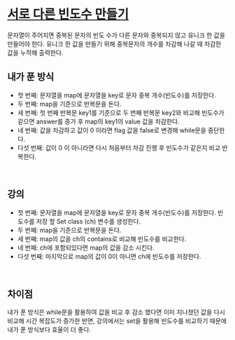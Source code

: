 # [서로 다른 빈도수 만들기](https://github.com/malvr00/Java-algorithm/blob/master/lecture2/stap2/stap2-3/src/Main.java)

문자열이 주어지면 중복된 문자의 빈도 수가 다른 문자와 중복되지 않고 유니크 한 값을 만들어야 한다. 유니크 한 값을 만들기 위해 중복문자의 개수를 차감해 나갈 때 차감한 값을 누적해 출력한다.
<br/>

## 내가 푼 방식
* 첫 번째: 문자열을 map에 문자열을 key로 문자 중복 개수(빈도수)를 저장한다.
* 두 번째: map을 기준으로 반복문을 돈다.
* 세 번째: 첫 번째 반복문 key1를 기준으로 두 번째 반복문 key2와 비교해 빈도수가 같으면 answer를 증가 후 map의 key1의 value 값을 차감한다.
* 네 번째: 값을 차감하고 값이 0 이라면 flag 값을 false로 변경해 while문을 중단한다.
* 다섯 번째: 값이 0 이 아니라면 다시 처음부터 차감 진행 후 빈도수가 같은지 비교 반복한다.


<br/>

## 강의
* 첫 번째: 문자열을 map에 문자열을 key로 문자 중복 개수(빈도수)를 저장한다. 빈도수를 저장 할 Set class (ch) 변수를 생성한다.
* 두 번째: map을 기준으로 반복문을 돈다.
* 세 번째: map의 값을 ch의 contains로 비교해 빈도수를 비교한다.
* 네 번째: ch에 포함되있다면 map의 값을 감소 시킨다.
* 다섯 번째: 마지막으로 map의 값이 0이 아니면 ch에 빈도수를 저장한다.

<br/>

## 차이점
내가 푼 방식은 while문을 활용하여 값을 비교 후 감소 했다면 이미 지나쳤던 값을 다시 비교해 시간 복잡도가 증가한 반면, 강의에서는 set을 활용해 빈도수를 비교하기 때문에 내가 푼 방식보다 효율이 더 좋다.
